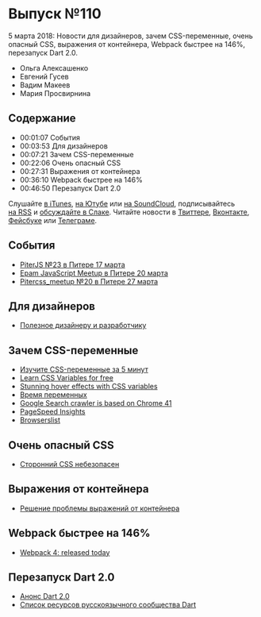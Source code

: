 # Выпуск №110

5 марта 2018: Новости для дизайнеров, зачем CSS-переменные, очень опасный CSS, выражения от контейнера, Webpack быстрее на 146%, перезапуск Dart 2.0.

- Ольга Алексашенко
- Евгений Гусев
- Вадим Макеев
- Мария Просвирнина

## Содержание

- 00:01:07 События
- 00:03:53 Для дизайнеров
- 00:07:21 Зачем CSS-переменные
- 00:22:06 Очень опасный CSS
- 00:27:31 Выражения от контейнера
- 00:36:10 Webpack быстрее на 146%
- 00:46:50 Перезапуск Dart 2.0

Слушайте [в iTunes](https://itunes.apple.com/ru/podcast/veb-standarty/id1080500016), [на Ютубе](https://www.youtube.com/playlist?list=PLMBnwIwFEFHcwuevhsNXkFTcadeX5R1Go) или [на SoundCloud](https://soundcloud.com/web-standards), подписывайтесь [на RSS](https://web-standards.ru/podcast/feed/) и [обсуждайте в Слаке](http://slack.web-standards.ru/). Читайте новости в [Твиттере](https://twitter.com/webstandards_ru), [Вконтакте](https://vk.com/webstandards_ru), [Фейсбуке](https://www.facebook.com/webstandardsru) или [Телеграме](https://t.me/webstandards_ru).

## События

- [PiterJS №23 в Питере 17 марта](https://meetabit.com/events/piterjs-23)
- [Epam JavaScript Meetup в Питере 20 марта](https://events.epam.com/events/js-meetup-spb)
- [Pitercss_meetup №20 в Питере 27 марта](https://pitercss.timepad.ru/)

## Для дизайнеров

- [Полезное дизайнеру и разработчику](https://habrahabr.ru/post/350350/)

## Зачем CSS-переменные

- [Изучите CSS-переменные за 5 минут](https://medium.com/p/3a5dc6193857)
- [Learn CSS Variables for free](https://scrimba.com/g/gcssvariables)
- [Stunning hover effects with CSS variables](https://medium.com/p/f855e7b95330)
- [Время переменных](https://medium.com/p/429d9dc4499)
- [Google Search crawler is based on Chrome 41](https://twitter.com/ebidel/status/968989651888295936)
- [PageSpeed Insights](https://developers.google.com/speed/pagespeed/insights/)
- [Browserslist](https://github.com/ai/browserslist)

## Очень опасный CSS

- [Сторонний CSS небезопасен](http://css-live.ru/articles-css/storonnij-css-nebezopasen.html)

## Выражения от контейнера

- [Решение проблемы выражений от контейнера](http://css-live.ru/javascript/otzyvchivye-komponenty-reshenie-problemy-vyrazhenij-ot-kontejnera.html)

## Webpack быстрее на 146%

- [Webpack 4: released today](https://medium.com/p/6cdb994702d4)

## Перезапуск Dart 2.0

- [Анонс Dart 2.0](https://habrahabr.ru/company/wrike/blog/349790/)
- [Список ресурсов русскоязычного сообщества Dart](https://gist.github.com/bunopus/3c8cc4b950cbcafd61b195a1fbeab6ad)
